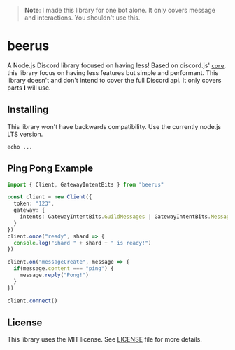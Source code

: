 > **Note**: I made this library for one bot alone. It only covers message and interactions. You shouldn't use this.

# beerus
A Node.js Discord library focused on having less!
Based on discord.js' [`core`](https://npmjs.com/package/@discordjs/core), this library focus on having less features but simple and performant.
This library doesn't and don't intend to cover the full Discord api. It only covers parts **I** will use.

## Installing
This library won't have backwards compatibility. Use the currently node.js LTS version.
```
echo ...
```

## Ping Pong Example
```ts
import { Client, GatewayIntentBits } from "beerus"

const client = new Client({
  token: "123",
  gateway: {
    intents: GatewayIntentBits.GuildMessages | GatewayIntentBits.MessageContent
  }
})
client.once("ready", shard => {
  console.log("Shard " + shard + " is ready!")
})

client.on("messageCreate", message => {
  if(message.content === "ping") {
    message.reply("Pong!")
  }
})

client.connect()
```

## License
This library uses the MIT license. See [LICENSE](https://github.com/Guaxinim5573/beerus/blob/HEAD/LICENSE) file for more details.
